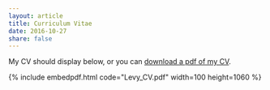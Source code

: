 ```yaml
---
layout: article
title: Curriculum Vitae
date: 2016-10-27
share: false
---
```


My CV should display below, or you can [download a pdf of my CV](/Levy_CV.pdf).

{% include embedpdf.html code="Levy_CV.pdf" width=100 height=1060 %}
